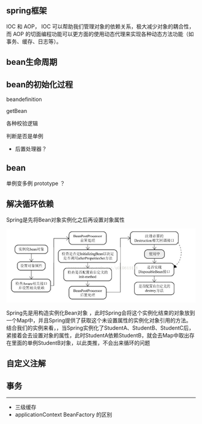 
## spring框架
IOC 和 AOP，
IOC 可以帮助我们管理对象的依赖关系，极大减少对象的耦合性，
而 AOP 的切面编程功能可以更方面的使用动态代理来实现各种动态方法功能（如事务、缓存、日志等）。



## bean生命周期


## bean的初始化过程

beandefinition

getBean

各种校验逻辑

判断是否是单例

- 后置处理器？

## bean

单例变多例
prototype ？

## 解决循环依赖


Spring是先将Bean对象实例化之后再设置对象属性

![](2020-10-19-14-55-07.png)

Spring先是用构造实例化Bean对象 ，此时Spring会将这个实例化结束的对象放到一个Map中，并且Spring提供了获取这个未设置属性的实例化对象引用的方法。   结合我们的实例来看，，当Spring实例化了StudentA、StudentB、StudentC后，紧接着会去设置对象的属性，此时StudentA依赖StudentB，就会去Map中取出存在里面的单例StudentB对象，以此类推，不会出来循环的问题


## 自定义注解


## 事务

---

- 三级缓存
- applicationContext BeanFactory 的区别